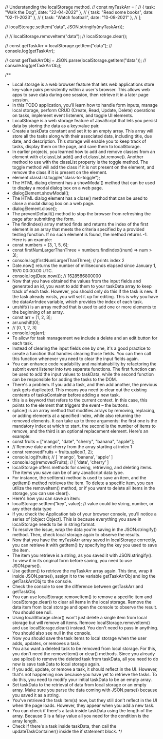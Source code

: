 // Understanding the localStorage method.
// const myTaskArr = [
// { task: "Walk the Dog", date: "22-04-2022" },
// { task: "Read some books", date: "02-11-2023" },
// { task: "Watch football", date: "10-08-2021" },
// ];

// localStorage.setItem("data", JSON.stringify(myTaskArr));

// // localStorage.removeItem("data");
// localStorage.clear();

// const getTaskArr = localStorage.getItem("data");
// console.log(getTaskArr);

// const getTaskArrObj = JSON.parse(localStorage.getItem("data"));
// console.log(getTaskArrObj);

/\*\*

- Local storage is a web browser feature that lets web applications store key-value pairs persistently within a user's browser. This allows web apps to save data during one session, then retrieve it in a later page session.
- In this TODO application, you'll learn how to handle form inputs, manage local storage, perform CRUD (Create, Read, Update, Delete) operations on tasks, implement event listeners, and toggle UI elements.
- LocalStorage is a web storage feature of JavaScript that lets you persist data by storing the data as a key:value pair.
- Create a taskData constant and set it to an empty array. This array will store all the tasks along with their associated data, including title, due date, and description. This storage will enable you to keep track of tasks, display them on the page, and save them to localStorage.
- In earlier projects, you learned how to add and remove classes from an element with el.classList.add() and el.classList.remove(). Another method to use with the classList property is the toggle method. The toggle method will add the class if it is not present on the element, and remove the class if it is present on the element.
- element.classList.toggle("class-to-toggle");
- The HTML dialog element has a showModal() method that can be used to display a modal dialog box on a web page.
- dialogElement.showModal();
- The HTML dialog element has a close() method that can be used to close a modal dialog box on a web page.
- dialogElement.close();
- The preventDefault() method to stop the browser from refreshing the page after submitting the form.
- The findIndex() array method finds and returns the index of the first element in an array that meets the criteria specified by a provided testing function. If no such element is found, the method returns -1. Here is an example:
- const numbers = [3, 1, 5, 6];
- const firstNumLargerThanThree = numbers.findIndex((num) => num > 3);
- console.log(firstNumLargerThanThree); // prints index 2
- Date.now() returns the number of milliseconds elapsed since January 1, 1970 00:00:00 UTC.
- console.log(Date.now()); // 1628586800000
- Now that you have obtained the values from the input fields and generated an id, you want to add them to your taskData array to keep track of each task. However, you should only do this if the task is new. If the task already exists, you will set it up for editing. This is why you have the dataArrIndex variable, which provides the index of each task.
- unshift() is an array method that is used to add one or more elements to the beginning of an array.
- const arr = [1, 2, 3];
- arr.unshift(0);
- // [0, 1, 2, 3]
- console.log(arr);
- To allow for task management we include a delete and an edit button for each task.
- Instead of clearing the input fields one by one, it's a good practice to create a function that handles clearing those fields. You can then call this function whenever you need to clear the input fields again.
- You can enhance code readability and maintainability by refactoring the submit event listener into two separate functions. The first function can be used to add the input values to taskData, while the second function can be responsible for adding the tasks to the DOM.
- There's a problem. If you add a task, and then add another, the previous task gets duplicated. This means you need to clear out the existing contents of tasksContainer before adding a new task.
- this is a keyword that refers to the current context. In this case, this points to the element that triggers the event – the buttons.
- splice() is an array method that modifies arrays by removing, replacing, or adding elements at a specified index, while also returning the removed elements. It can take up to three arguments: the first one is the mandatory index at which to start, the second is the number of items to remove, and the third is an optional replacement element. Here's an example:
- const fruits = ["mango", "date", "cherry", "banana", "apple"];
- // Remove date and cherry from the array starting at index 1
- const removedFruits = fruits.splice(1, 2);
- console.log(fruits); // [ 'mango', 'banana', 'apple' ]
- console.log(removedFruits); // [ 'date', 'cherry' ]
- localStorage offers methods for saving, retrieving, and deleting items. The items you save can be of any JavaScript data type.
- For instance, the setItem() method is used to save an item, and the getItem() method retrieves the item. To delete a specific item, you can utilize the removeItem() method, or if you want to delete all items in the storage, you can use clear().
- Here's how you can save an item:
- localStorage.setItem("key", value); // value could be string, number, or any other data type
- If you check the Application tab of your browser console, you'll notice a series of [object Object]. This is because everything you save in localStorage needs to be in string format.
- To resolve the issue, wrap the data you're saving in the JSON.stringify() method. Then, check local storage again to observe the results.
- Now that you have the myTaskArr array saved in localStorage correctly, you can retrieve it with getItem() by specifying the key you used to save the item.
- The item you retrieve is a string, as you saved it with JSON.stringify(). To view it in its original form before saving, you need to use JSON.parse().
- Use getItem() to retrieve the myTaskArr array again. This time, wrap it inside JSON.parse(), assign it to the variable getTaskArrObj and log the getTaskArrObj to the console.
- Check the console to see the difference between getTaskArr and getTaskObj.
- You can use localStorage.removeItem() to remove a specific item and localStorage.clear() to clear all items in the local storage. Remove the data item from local storage and open the console to observe the result. You should see null.
- Using localStorage.clear() won't just delete a single item from local storage but will remove all items. Remove localStorage.removeItem() and use localStorage.clear() instead. You don't need to pass in anything. You should also see null in the console.
- Now you should save the task items to local storage when the user adds, updates, or removes a task.
- You also want a deleted task to be removed from local storage. For this, you don't need the removeItem() or clear() methods. Since you already use splice() to remove the deleted task from taskData, all you need to do now is save taskData to local storage again.
- If you add, update, or remove a task, it should reflect in the UI. However, that's not happening now because you have yet to retrieve the tasks. To do this, you need to modify your initial taskData to be an empty array.
- Set taskData to the retrieval of data from local storage or an empty array. Make sure you parse the data coming with JSON.parse() because you saved it as a string.
- You've retrieved the task item(s) now, but they still don't reflect in the UI when the page loads. However, they appear when you add a new task.
- You can check if there's a task inside taskData using the length of the array. Because 0 is a falsy value all you need for the condition is the array length.
- Check if there's a task inside taskData, then call the updateTaskContainer() inside the if statement block.
  \*/